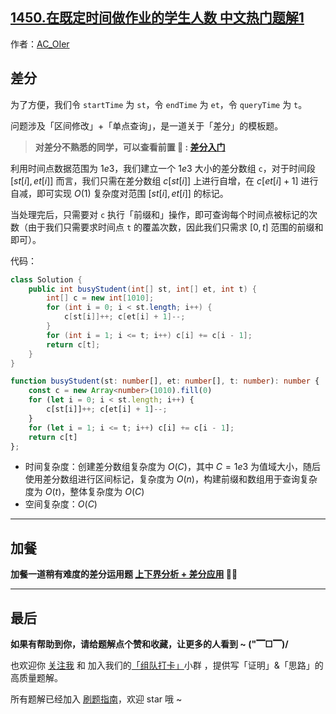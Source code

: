 ## [1450.在既定时间做作业的学生人数 中文热门题解1](https://leetcode.cn/problems/number-of-students-doing-homework-at-a-given-time/solutions/100000/by-ac_oier-4ftz)

作者：[AC_OIer](https://leetcode.cn/u/AC_OIer)

## 差分

为了方便，我们令 `startTime` 为 `st`，令 `endTime` 为 `et`，令 `queryTime` 为 `t`。

问题涉及「区间修改」+「单点查询」，是一道关于「差分」的模板题。

> **对差分不熟悉的同学，可以查看前置  🧀 : [差分入门](https://mp.weixin.qq.com/s?__biz=MzU4NDE3MTEyMA==&mid=2247490329&idx=1&sn=6d448a53cd722bbd990fda82bd262857)**

利用时间点数据范围为 $1e3$，我们建立一个 $1e3$ 大小的差分数组 `c`，对于时间段 $[st[i], et[i]]$ 而言，我们只需在差分数组 $c[st[i]]$ 上进行自增，在 $c[et[i] + 1]$ 进行自减，即可实现 $O(1)$ 复杂度对范围 $[st[i], et[i]]$ 的标记。

当处理完后，只需要对 `c` 执行「前缀和」操作，即可查询每个时间点被标记的次数（由于我们只需要求时间点 `t` 的覆盖次数，因此我们只需求 $[0, t]$ 范围的前缀和即可）。

代码：
```Java []
class Solution {
    public int busyStudent(int[] st, int[] et, int t) {
        int[] c = new int[1010];
        for (int i = 0; i < st.length; i++) {
            c[st[i]]++; c[et[i] + 1]--;
        }
        for (int i = 1; i <= t; i++) c[i] += c[i - 1];
        return c[t];
    }
}
```
```TypeScript []
function busyStudent(st: number[], et: number[], t: number): number {
    const c = new Array<number>(1010).fill(0)
    for (let i = 0; i < st.length; i++) {
        c[st[i]]++; c[et[i] + 1]--;
    }
    for (let i = 1; i <= t; i++) c[i] += c[i - 1];
    return c[t]
};
```
* 时间复杂度：创建差分数组复杂度为 $O(C)$，其中 $C = 1e3$ 为值域大小，随后使用差分数组进行区间标记，复杂度为 $O(n)$，构建前缀和数组用于查询复杂度为 $O(t)$，整体复杂度为 $O(C)$
* 空间复杂度：$O(C)$

---

## 加餐

**加餐一道稍有难度的差分运用题 [上下界分析 + 差分应用](https://mp.weixin.qq.com/s?__biz=MzU4NDE3MTEyMA==&mid=2247493000&idx=1&sn=8e7ae13e006b838f87899157f191ea9c) 🎉🎉**


---

## 最后

**如果有帮助到你，请给题解点个赞和收藏，让更多的人看到 ~ ("▔□▔)/**

也欢迎你 [关注我](https://oscimg.oschina.net/oscnet/up-19688dc1af05cf8bdea43b2a863038ab9e5.png) 和 加入我们的[「组队打卡」](https://leetcode-cn.com/u/ac_oier/)小群 ，提供写「证明」&「思路」的高质量题解。

所有题解已经加入 [刷题指南](https://github.com/SharingSource/LogicStack-LeetCode/wiki)，欢迎 star 哦 ~